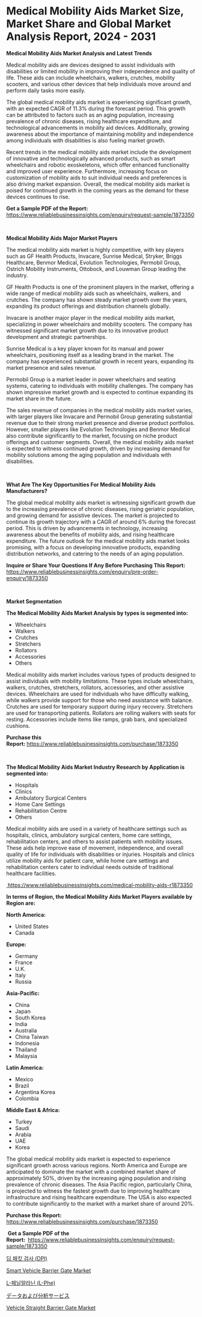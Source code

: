 <p><h1>Medical Mobility Aids Market Size, Market Share and Global Market Analysis Report, 2024 - 2031</h1></p><p><strong>Medical Mobility Aids Market Analysis and Latest Trends</strong></p>
<p><p>Medical mobility aids are devices designed to assist individuals with disabilities or limited mobility in improving their independence and quality of life. These aids can include wheelchairs, walkers, crutches, mobility scooters, and various other devices that help individuals move around and perform daily tasks more easily.</p><p>The global medical mobility aids market is experiencing significant growth, with an expected CAGR of 11.3% during the forecast period. This growth can be attributed to factors such as an aging population, increasing prevalence of chronic diseases, rising healthcare expenditure, and technological advancements in mobility aid devices. Additionally, growing awareness about the importance of maintaining mobility and independence among individuals with disabilities is also fueling market growth.</p><p>Recent trends in the medical mobility aids market include the development of innovative and technologically advanced products, such as smart wheelchairs and robotic exoskeletons, which offer enhanced functionality and improved user experience. Furthermore, increasing focus on customization of mobility aids to suit individual needs and preferences is also driving market expansion. Overall, the medical mobility aids market is poised for continued growth in the coming years as the demand for these devices continues to rise.</p></p>
<p><strong>Get a Sample PDF of the Report:&nbsp;</strong> <a href="https://www.reliablebusinessinsights.com/enquiry/request-sample/1873350">https://www.reliablebusinessinsights.com/enquiry/request-sample/1873350</a></p>
<p>&nbsp;</p>
<p><strong>Medical Mobility Aids Major Market Players</strong></p>
<p><p>The medical mobility aids market is highly competitive, with key players such as GF Health Products, Invacare, Sunrise Medical, Stryker, Briggs Healthcare, Benmor Medical, Evolution Technologies, Permobil Group, Ostrich Mobility Instruments, Ottobock, and Louwman Group leading the industry. </p><p>GF Health Products is one of the prominent players in the market, offering a wide range of medical mobility aids such as wheelchairs, walkers, and crutches. The company has shown steady market growth over the years, expanding its product offerings and distribution channels globally.</p><p>Invacare is another major player in the medical mobility aids market, specializing in power wheelchairs and mobility scooters. The company has witnessed significant market growth due to its innovative product development and strategic partnerships.</p><p>Sunrise Medical is a key player known for its manual and power wheelchairs, positioning itself as a leading brand in the market. The company has experienced substantial growth in recent years, expanding its market presence and sales revenue.</p><p>Permobil Group is a market leader in power wheelchairs and seating systems, catering to individuals with mobility challenges. The company has shown impressive market growth and is expected to continue expanding its market share in the future.</p><p>The sales revenue of companies in the medical mobility aids market varies, with larger players like Invacare and Permobil Group generating substantial revenue due to their strong market presence and diverse product portfolios. However, smaller players like Evolution Technologies and Benmor Medical also contribute significantly to the market, focusing on niche product offerings and customer segments. Overall, the medical mobility aids market is expected to witness continued growth, driven by increasing demand for mobility solutions among the aging population and individuals with disabilities.</p></p>
<p>&nbsp;</p>
<p><strong>What Are The Key Opportunities For Medical Mobility Aids Manufacturers?</strong></p>
<p><p>The global medical mobility aids market is witnessing significant growth due to the increasing prevalence of chronic diseases, rising geriatric population, and growing demand for assistive devices. The market is projected to continue its growth trajectory with a CAGR of around 6% during the forecast period. This is driven by advancements in technology, increasing awareness about the benefits of mobility aids, and rising healthcare expenditure. The future outlook for the medical mobility aids market looks promising, with a focus on developing innovative products, expanding distribution networks, and catering to the needs of an aging population.</p></p>
<p><strong>Inquire or Share Your Questions If Any Before Purchasing This Report:</strong> <a href="https://www.reliablebusinessinsights.com/enquiry/pre-order-enquiry/1873350">https://www.reliablebusinessinsights.com/enquiry/pre-order-enquiry/1873350</a></p>
<p>&nbsp;</p>
<p><strong>Market Segmentation</strong></p>
<p><strong>The Medical Mobility Aids Market Analysis by types is segmented into:</strong></p>
<p><ul><li>Wheelchairs</li><li>Walkers</li><li>Crutches</li><li>Stretchers</li><li>Rollators</li><li>Accessories</li><li>Others</li></ul></p>
<p><p>Medical mobility aids market includes various types of products designed to assist individuals with mobility limitations. These types include wheelchairs, walkers, crutches, stretchers, rollators, accessories, and other assistive devices. Wheelchairs are used for individuals who have difficulty walking, while walkers provide support for those who need assistance with balance. Crutches are used for temporary support during injury recovery. Stretchers are used for transporting patients. Rollators are rolling walkers with seats for resting. Accessories include items like ramps, grab bars, and specialized cushions.</p></p>
<p><strong>Purchase this Report:&nbsp;</strong><a href="https://www.reliablebusinessinsights.com/purchase/1873350">https://www.reliablebusinessinsights.com/purchase/1873350</a></p>
<p>&nbsp;</p>
<p><strong>The Medical Mobility Aids Market Industry Research by Application is segmented into:</strong></p>
<p><ul><li>Hospitals</li><li>Clinics</li><li>Ambulatory Surgical Centers</li><li>Home Care Settings</li><li>Rehabilitation Centre</li><li>Others</li></ul></p>
<p><p>Medical mobility aids are used in a variety of healthcare settings such as hospitals, clinics, ambulatory surgical centers, home care settings, rehabilitation centers, and others to assist patients with mobility issues. These aids help improve ease of movement, independence, and overall quality of life for individuals with disabilities or injuries. Hospitals and clinics utilize mobility aids for patient care, while home care settings and rehabilitation centers cater to individual needs outside of traditional healthcare facilities.</p></p>
<p><a href="https://www.reliablebusinessinsights.com/medical-mobility-aids-r1873350">&nbsp;https://www.reliablebusinessinsights.com/medical-mobility-aids-r1873350</a></p>
<p><strong>In terms of Region, the Medical Mobility Aids Market Players available by Region are:</strong></p>
<p>
    <p> <strong> North America: </strong>
        <ul>
            <li>United States</li>
            <li>Canada</li>
        </ul>
        </p> 
    <p> <strong> Europe: </strong>
        <ul>
            <li>Germany</li>
            <li>France</li>
            <li>U.K.</li>
            <li>Italy</li>
            <li>Russia</li>
        </ul>
        </p> 
    <p> <strong> Asia-Pacific: </strong>
        <ul>
            <li>China</li>
            <li>Japan</li>
            <li>South Korea</li>
            <li>India</li>
            <li>Australia</li>
            <li>China Taiwan</li>
            <li>Indonesia</li>
            <li>Thailand</li>
            <li>Malaysia</li>
        </ul>
        </p> 
    <p> <strong> Latin America: </strong>
        <ul>
            <li>Mexico</li>
            <li>Brazil</li>
            <li>Argentina Korea</li>
            <li>Colombia</li>
        </ul>
        </p> 
    <p> <strong> Middle East & Africa: </strong>
        <ul>
            <li>Turkey</li>
            <li>Saudi</li>
            <li>Arabia</li>
            <li>UAE</li>
            <li>Korea</li>
        </ul>
    </p>
    </p>
<p><p>The global medical mobility aids market is expected to experience significant growth across various regions. North America and Europe are anticipated to dominate the market with a combined market share of approximately 50%, driven by the increasing aging population and rising prevalence of chronic diseases. The Asia Pacific region, particularly China, is projected to witness the fastest growth due to improving healthcare infrastructure and rising healthcare expenditure. The USA is also expected to contribute significantly to the market with a market share of around 20%.</p></p>
<p><strong>Purchase this Report: </strong><a href="https://www.reliablebusinessinsights.com/purchase/1873350">https://www.reliablebusinessinsights.com/purchase/1873350</a></p>
<p>&nbsp;<strong>Get a Sample PDF of the Report:&nbsp;&nbsp;</strong><a href="https://www.reliablebusinessinsights.com/enquiry/request-sample/1873350">https://www.reliablebusinessinsights.com/enquiry/request-sample/1873350</a></p>
<p><strong></strong></p>
<p><p><a href="https://github.com/wallacBahrtyinger567686/Market-Research-Report-List-2/blob/main/9222588180309.md">딥 패킷 검사 (DPI)</a></p><p><a href="https://github.com/isharif044/Market-Research-Report-List-1/blob/main/smart-vehicle-barrier-gate-market.md">Smart Vehicle Barrier Gate Market</a></p><p><a href="https://github.com/WilburKihn5676/Market-Research-Report-List-2/blob/main/7428494180308.md">L-페닐알라닌 (L-Phe)</a></p><p><a href="https://github.com/FredaJerde/Market-Research-Report-List-1/blob/main/9389275167107.md">データおよび分析サービス</a></p><p><a href="https://github.com/fauzi1101fauzi/Market-Research-Report-List-1/blob/main/vehicle-straight-barrier-gate-market.md">Vehicle Straight Barrier Gate Market</a></p></p>